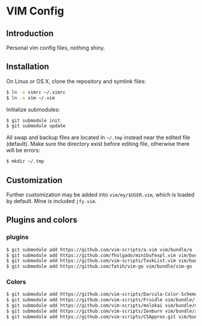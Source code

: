 # VIM Config

## Introduction

Personal vim config files, nothing shiny.

## Installation

On Linux or OS X, clone the repository and symlink files:
```sh
$ ln -s vimrc ~/.vimrc
$ ln -s vim ~/.vim
```

Initialize submodules:
```sh
$ git submodule init
$ git submodule update
```

All swap and backup files are located in `~/.tmp` instead near the edited file (default).
Make sure the directory exist before editing file, otherwise there will be errors:
```sh
$ mkdir ~/.tmp
```

## Customization

Further customization may be added into `vim/my/$USER.vim`, which is loaded by default.
Mine is included `jfy.vim`.

## Plugins and colors
### plugins
```sh
$ git submodule add https://github.com/vim-scripts/a.vim vim/bundle/a
$ git submodule add https://github.com/fholgado/minibufexpl.vim vim/bundle/minibufexpl
$ git submodule add https://github.com/vim-scripts/TaskList.vim vim/bundle/tasklist
$ git submodule add https://github.com/fatih/vim-go vim/bundle/vim-go
```

### Colors

```sh
$ git submodule add https://github.com/vim-scripts/Darcula-Color-Scheme vim/bundle/darcula
$ git submodule add https://github.com/vim-scripts/Fruidle vim/bundle/fruidle
$ git submodule add https://github.com/vim-scripts/molokai vim/bundle/molokai
$ git submodule add https://github.com/vim-scripts/Zenburn vim/bundle/zenburn
$ git submodule add https://github.com/vim-scripts/CSApprox.git vim/bundle/csapprox
```

